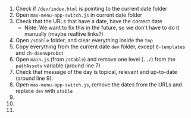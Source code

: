 1. Check if `/dev/index.html` is pointing to the current date folder  
1. Open `mas-menu-app-switch.js` in current date folder
1. Check that the URLs that have a date, have the correct date
    - Note: We want to fix this in the future, so we don't have to do it manually (maybe realtive links?) 
1. Open `/stable` folder, and clear everything inside the `tmp` 
1. Copy everything from the current date `dev` folder, except `0-templates` and `ch-daenuprobst`
1. Open `main.js` (from `/stable`) and remove one level (`../`) from the `pathAssets` variable (around line 7)
1. Check that message of the day is topical, relevant and up-to-date (around line 9).
1. Open `mas-menu-app-switch.js`, remove the dates from the URLs and replace `dev` with `stable`
1. 
1. 
1. 
